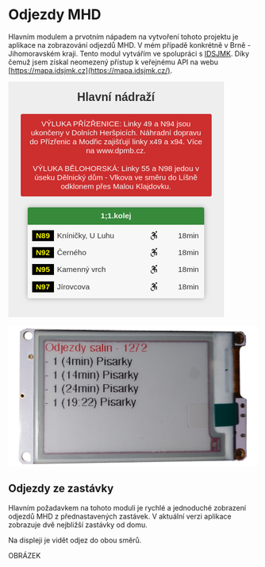 # Odjezdy MHD

Hlavním modulem a prvotním nápadem na vytvoření tohoto projektu je aplikace na zobrazování odjezdů MHD. V mém případě konkrétně v Brně - Jihomoravském kraji. Tento modul vytvářím ve spolupráci s [IDSJMK](https://idsjmk.cz/). Díky čemuž jsem získal neomezený přístup k veřejnému API na webu [https://mapa.idsjmk.cz](https://mapa.idsjmk.cz/).

![](../media/aplikace/mhd-web.png)

![mhd](../media/panel/ttgo-front.png)

## Odjezdy ze zastávky

Hlavním požadavkem na tohoto moduli je rychlé a jednoduché zobrazení odjezdů MHD z přednastavených zastávek.
V aktuální verzi aplikace zobrazuje dvě nejbližší zastávky od domu.

Na displeji je vidět odjez do obou směrů.

OBRÁZEK